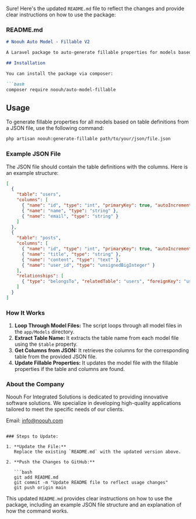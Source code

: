 Sure! Here's the updated `README.md` file to reflect the changes and provide clear instructions on how to use the package:

### README.md

```markdown
# Noouh Auto Model - Fillable V2

A Laravel package to auto-generate fillable properties for models based on table definitions from a JSON file.

## Installation

You can install the package via composer:

```bash
composer require noouh/auto-model-fillable
```

## Usage

To generate fillable properties for all models based on table definitions from a JSON file, use the following command:

```bash
php artisan noouh:generate-fillable path/to/your/json/file.json
```

### Example JSON File

The JSON file should contain the table definitions with the columns. Here is an example structure:

```json
[
  {
    "table": "users",
    "columns": [
      { "name": "id", "type": "int", "primaryKey": true, "autoIncrement": true },
      { "name": "name", "type": "string" },
      { "name": "email", "type": "string" }
    ]
  },
  {
    "table": "posts",
    "columns": [
      { "name": "id", "type": "int", "primaryKey": true, "autoIncrement": true },
      { "name": "title", "type": "string" },
      { "name": "content", "type": "text" },
      { "name": "user_id", "type": "unsignedBigInteger" }
    ],
    "relationships": [
      { "type": "belongsTo", "relatedTable": "users", "foreignKey": "user_id" }
    ]
  }
]
```

### How It Works

1. **Loop Through Model Files:** The script loops through all model files in the `app/Models` directory.
2. **Extract Table Name:** It extracts the table name from each model file using the `$table` property.
3. **Get Columns from JSON:** It retrieves the columns for the corresponding table from the provided JSON file.
4. **Update Fillable Properties:** It updates the model file with the fillable properties if the table and columns are found.

### About the Company

Noouh For Integrated Solutions is dedicated to providing innovative software solutions. We specialize in developing high-quality applications tailored to meet the specific needs of our clients.

Email: info@noouh.com
```

### Steps to Update:

1. **Update the File:**
   Replace the existing `README.md` with the updated version above.

2. **Push the Changes to GitHub:**

   ```bash
   git add README.md
   git commit -m "Update README file to reflect usage changes"
   git push origin main
   ```

This updated `README.md` provides clear instructions on how to use the package, including an example JSON file structure and an explanation of how the command works.
